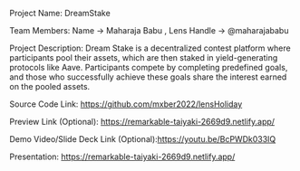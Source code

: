 Project Name: DreamStake

Team Members: Name -> Maharaja Babu , Lens Handle -> @maharajababu

Project Description: Dream Stake is a decentralized contest platform where participants pool their assets, which are then staked in yield-generating protocols like Aave. Participants compete by completing predefined goals, and those who successfully achieve these goals share the interest earned on the pooled assets.

Source Code Link: https://github.com/mxber2022/lensHoliday

Preview Link (Optional): https://remarkable-taiyaki-2669d9.netlify.app/

Demo Video/Slide Deck Link (Optional):https://youtu.be/BcPWDk033IQ

Presentation: https://remarkable-taiyaki-2669d9.netlify.app/
